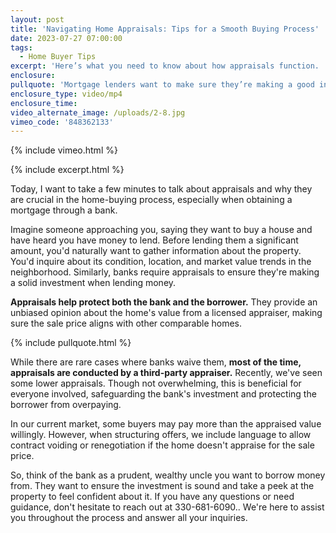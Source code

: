 ```yaml
---
layout: post
title: 'Navigating Home Appraisals: Tips for a Smooth Buying Process'
date: 2023-07-27 07:00:00
tags:
  - Home Buyer Tips
excerpt: 'Here’s what you need to know about how appraisals function. '
enclosure:
pullquote: 'Mortgage lenders want to make sure they’re making a good investment. '
enclosure_type: video/mp4
enclosure_time:
video_alternate_image: /uploads/2-8.jpg
vimeo_code: '848362133'
---
```

{% include vimeo.html %}

{% include excerpt.html %}

Today, I want to take a few minutes to talk about appraisals and why they are crucial in the home-buying process, especially when obtaining a mortgage through a bank.

Imagine someone approaching you, saying they want to buy a house and have heard you have money to lend. Before lending them a significant amount, you'd naturally want to gather information about the property. You'd inquire about its condition, location, and market value trends in the neighborhood. Similarly, banks require appraisals to ensure they're making a solid investment when lending money.

**Appraisals help protect both the bank and the borrower.** They provide an unbiased opinion about the home's value from a licensed appraiser, making sure the sale price aligns with other comparable homes.

{% include pullquote.html %}

While there are rare cases where banks waive them, **most of the time, appraisals are conducted by a third-party appraiser.** Recently, we've seen some lower appraisals. Though not overwhelming, this is beneficial for everyone involved, safeguarding the bank's investment and protecting the borrower from overpaying.

In our current market, some buyers may pay more than the appraised value willingly. However, when structuring offers, we include language to allow contract voiding or renegotiation if the home doesn't appraise for the sale price.

So, think of the bank as a prudent, wealthy uncle you want to borrow money from. They want to ensure the investment is sound and take a peek at the property to feel confident about it. If you have any questions or need guidance, don't hesitate to reach out at 330-681-6090.. We're here to assist you throughout the process and answer all your inquiries.